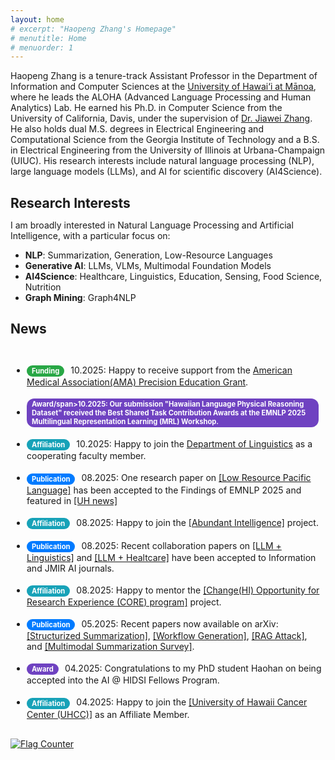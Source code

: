 ```yaml
---
layout: home
# excerpt: "Haopeng Zhang's Homepage"
# menutitle: Home
# menuorder: 1
---
```


Haopeng Zhang is a tenure-track Assistant Professor in the Department of Information and Computer Sciences at the <a href="https://www.ics.hawaii.edu/"><u>University of Hawai‘i at Mānoa</u></a>, where he leads the ALOHA (Advanced Language Processing and Human Analytics) Lab. He earned his Ph.D. in Computer Science from the University of California, Davis, under the supervision of <a href="http://jiaweizhang.net/"><u>Dr. Jiawei Zhang</u></a>. He also holds dual M.S. degrees in Electrical Engineering and Computational Science from the Georgia Institute of Technology and a B.S. in Electrical Engineering from the University of Illinois at Urbana-Champaign (UIUC). His research interests include natural language processing (NLP), large language models (LLMs), and AI for scientific discovery (AI4Science).

## Research Interests
I am broadly interested in Natural Language Processing and Artificial Intelligence, with a particular focus on:
- **NLP**: Summarization, Generation, Low-Resource Languages
- **Generative AI**: LLMs, VLMs, Multimodal Foundation Models
- **AI4Science**: Healthcare, Linguistics, Education, Sensing, Food Science, Nutrition
- **Graph Mining**: Graph4NLP


## News
<style>
  h2 {
    margin-bottom: 10px; /* Controls gap after "News" */
  }

  /* --- ADD THIS NEW RULE --- */
  /* This controls the spacing for the *entire list* */
  ul.news-list {
    margin-top: 0;    /* Removes extra gap above the first item */
    margin-bottom: 0; /* Removes extra gap below the last item */
    padding-left: 25px; /* Controls the left indentation (adjust 25px as needed) */
  }
  /* ------------------------- */

  .news-tag {
    display: inline-block;
    padding: 2px 8px;
    font-size: 0.8em;
    font-weight: bold;
    color: #fff;
    border-radius: 12px;
    margin-right: 10px;
    vertical-align: middle;
  }
  .tag-funding { background-color: #28a745; }
  .tag-award  { background-color: #6f42c1; }
  .tag-affil  { background-color: #17a2b8; }
  .tag-pub    { background-color: #007bff; }
  .tag-service{ background-color: #fd7e14; }
  .tag-career { background-color: #dc3545; }
  .tag-media  { background-color: #6c757d; }

  /* --- MODIFY THIS EXISTING RULE --- */
  /* This controls the spacing *between list items* */
  .news-list li {
    margin-top: 0;
    margin-bottom: 1px; /* Controls the vertical gap between items */
  }
</style>

<div style="max-height: 600px; overflow-y: scroll; padding: 1px; border-radius: 2px;">
  <ul class="news-list">
    <li><span class="news-tag tag-funding">Funding</span>10.2025: Happy to receive support from the <a href="https://www.ama-assn.org/education/changemeded-initiative/precision-education" target="_blank">American Medical Association(AMA) Precision Education Grant</a>.</li>
    <li><span class="news-tag tag-award">Award/span>10.2025: Our submission "Hawaiian Language Physical Reasoning Dataset" received the Best Shared Task Contribution Awards at the EMNLP 2025 Multilingual Representation Learning (MRL) Workshop.</li>
    <li><span class="news-tag tag-affil">Affiliation</span>10.2025: Happy to join the <a href="https://manoa.hawaii.edu/linguistics/" target="_blank">Department of Linguistics</a> as a cooperating faculty member.</li>
    <li><span class="news-tag tag-pub">Publication</span>08.2025: One research paper on <a href="https://arxiv.org/abs/2506.21563" target="_blank">[Low Resource Pacific Language]</a> has been accepted to the Findings of EMNLP 2025 and featured in <a href="https://www.hawaii.edu/news/2025/09/05/endangered-languages-ai-tools/" target="_blank">[UH news]</a></li>
    <li><span class="news-tag tag-affil">Affiliation</span>08.2025: Happy to join the <a href="https://abundant-intelligences.net/pods/" target="_blank">[Abundant Intelligence]</a> project.</li>
    <li><span class="news-tag tag-pub">Publication</span>08.2025: Recent collaboration papers on <a href="https://www.mdpi.com/2078-2489/16/8/710" target="_blank">[LLM + Linguistics]</a> and <a href="https://preprints.jmir.org/preprint/75030/accepted" target="_blank">[LLM + Healtcare]</a> have been accepted to Information and JMIR AI journals.</li>
    <li><span class="news-tag tag-affil">Affiliation</span>08.2025: Happy to mentor the <a href="https://hawaii.edu/epscor/changehi-opportunity-for-research-experience-core-program/" target="_blank">[Change(HI) Opportunity for Research Experience (CORE) program]</a> project.</li>
    <li><span class="news-tag tag-pub">Publication</span>05.2025: Recent papers now available on arXiv: <a href="https://arxiv.org/abs/2505.22950" target="_blank">[Structurized Summarization]</a>, <a href="https://arxiv.org/abs/2505.22967" target="_blank">[Workflow Generation]</a>, <a href="https://arxiv.org/abs/2508.03110" target="_blank">[RAG Attack]</a>, and <a href="https://www.techrxiv.org/doi/full/10.36227/techrxiv.175695798.83905803/v1" target="_blank">[Multimodal Summarization Survey]</a>.</li>
    <li><span class="news-tag tag-award">Award</span>04.2025: Congratulations to my PhD student Haohan on being accepted into the AI @ HIDSI Fellows Program.</li>
    <li><span class="news-tag tag-affil">Affiliation</span>04.2025: Happy to join the <a href="https://www.uhcancercenter.org/" target="_blank">[University of Hawaii Cancer Center (UHCC)]</a> as an Affiliate Member.</li>
    <li><span class="news-tag tag-pub">Publication</span>04.2025: One research paper on <a href="https://arxiv.org/abs/2406.12169" target="_blank">[Multimodal Reasoning]</a> has been accepted to the Multimodal Algorithmic Reasoning workshop at CVPR 2025.</li>
    <li><span class="news-tag tag-pub">Publication</span>04.2025: One research paper on <a href="https://arxiv.org/abs/2406.12169" target="_blank">[retrieval augmented generation]</a> is accepted to IJCNN 2025.</li>
    <li><span class="news-tag tag-funding">Funding</span>02.2025: Thrilled to receive the UH Manoa Faculty Research Travel Fund! Looking forward to NAACL 2025 in Albuquerque.</li>
    <li><span class="news-tag tag-media">Media</span>02.2025: Excited to share that my research has been featured in <a href="https://www.hawaii.edu/news/2025/02/07/ai-breakthroughs-healthcare-education-more/" target="_blank">[University of Hawaii News]</a>.</li>
    <li><span class="news-tag tag-funding">Funding</span>01.2025: Excited to receive support from the NSF SCH program.</li>
    <li><span class="news-tag tag-pub">Publication</span>01.2025: One research paper <a href="https://www.arxiv.org/abs/2408.06583" target="_blank">[A Structure-aware Generative Model for Biomedical Event Extraction]</a> is accepted to DASFAA 2025.</li>
    <li><span class="news-tag tag-funding">Funding</span>01.2025: Excited to receive $7,500 computing credits from OpenAI’s Researcher Access Program.</li>
    <li><span class="news-tag tag-pub">Publication</span>01.2025: One research paper on <a href="https://arxiv.org/pdf/2410.15687" target="_blank">[summmarization domain adaptation]</a> is accepted to findings of NAACL 2025.</li>
    <li><span class="news-tag tag-pub">Publication</span>01.2025: One survey paper on <a href="https://arxiv.org/abs/2406.11289" target="_blank">[text summarization]</a> is accepted to ACM Computing Surveys (IF:23.8).</li>
    <li><span class="news-tag tag-service">Service</span>11.2024: Excited to share that I will organize the 5th Workshop on New Frontiers in Summarization (NewSumm) at EMNLP 2025, Suzhou.</li>
s    <li><span class="news-tag tag-service">Service</span>11.2024: Honored to serve as an area chair for ACL 2025 and as a minitrack chair for AMCIS 2025.</li>
    <li><span class="news-tag tag-funding">Funding</span>10.2024: Excited to receive computing credit awards from Google Cloud.</li>
    <li><span class="news-tag tag-service">Service</span>09.2024: Honored to serve as a panelist for NSF.</li>
    <li><span class="news-tag tag-funding">Funding</span>09.2024: Glad to receive computing credits from NSF ACCESS Allocations program.</li>
    <li><span class="news-tag tag-service">Service</span>08.2024: Thrilled to attend NSF Innovation, Culture, and Creativity (ICC) workshop.</li>
    <li><span class="news-tag tag-pub">Publication</span>06.2024: My Ph.D. dissertation <a href="https://escholarship.org/uc/item/7zn0b66s" target="_blank">[Building Intelligent and Reliable Summarization Systems]</a> and one survey paper on <a href="https://arxiv.org/abs/2406.11289" target="_blank">[text summarization]</a> is available online.</li>
    <li><span class="news-tag tag-career">Career</span>05.2024: 🎓 Successfully Completed My Ph.D. at UC Davis. Officially Dr. Zhang!</li>
    <li><span class="news-tag tag-career">Career</span>04.2024: 🎉 I will join the information and computer sciences (ICS) department of <a href="httpsD://www.ics.hawaii.edu/"><u>University of Hawaii at Mānoa</u></a> this Augest. Aloha!</li>
    <li><span class="news-tag tag-pub">Publication</span>03.2024: one research paper is accepted to NAACL 2024.</li>
    <li><span class="news-tag tag-pub">Publication</span>02.2024: one first-authored research paper is accepted to LREC-COLING 2024.</li>
    <li><span class="news-tag tag-pub">Publication</span>10.2023: two first-authored research papers are accepted to Findings of EMNLP 2023.</li>
<!--     <li><span class="news-tag tag-service">Service</span>09.2023: serve as PC member for SDM 24.</li> -->
    <li><span class="news-tag tag-pub">Publication</span>09.2023: one first-authored research paper is accepted to IJCNLP-AACL 2023.</li>
    <li><span class="news-tag tag-career">Career</span>06.2023: start my research internship at AWS AI lab.</li>
    <li><span class="news-tag tag-pub">Publication</span>06.2023: one first-authored research paper is accepted to LLM4AI workshop at KDD 23.</li>
<!--     <li><span class="news-tag tag-service">Service</span>06.2023: serve as reviewer for EMNLP 2023, SDM 24 and PC for NewSumm workshop 2023.</li> -->
    <li><span class="news-tag tag-pub">Publication</span>05.2023: one first-authored research paper is accepted to ACL 2023 CODI.</li>
  s <li><span class="news-tag tag-pub">Publication</span>05.2023: one first-authored research paper is accepted to Findings of ACL 2023.</li>
    <li><span class="news-tag tag-career">Career</span>04.2023: start my research internship at Megagon Lab.</li>
    <li><span class="news-tag tag-award">Award</span>03.2023: receive UC Davis GGCS Research Fellowship.</li>
<!--     <li><span class="news-tag tag-service">Service</span>03.2023: serve as reviewer for ACL 23, IEEE TASLP, IEEE Transactions on Big Data.</li> -->
    <li><span class="news-tag tag-career">Career</span>02.2023: passed my QE exam.</li>
  </ul>
</div>

<br>

<a href="https://info.flagcounter.com/pYGa"><img src="https://s11.flagcounter.com/count2/pYGa/bg_FFFFFF/txt_000000/border_CCCCCC/columns_8/maxflags_30/viewers_0/labels_0/pageviews_1/flags_0/percent_0/" alt="Flag Counter" border="0"></a>


